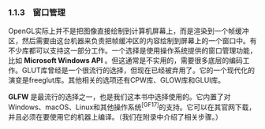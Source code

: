 ### 1.1.3　窗口管理

OpenGL实际上并不是把图像直接绘制到计算机屏幕上，而是渲染到一个帧缓冲区，然后需要由这台机器来负责把帧缓冲区的内容绘制到屏幕上的一个窗口中。有不少库都可以支持这一部分工作。一个选择是使用操作系统提供的窗口管理功能，比如 **Microsoft Windows API** 。但这通常是不实用的，需要很多底层的编码工作。GLUT库曾经是一个很流行的选择，但现在已经被弃用了。它的一个现代化的演变是freeglut库。其他相关的选项还有CPW库、GLOW库和GLUI库。

**GLFW** 是最流行的选择之一，也是我们这本书中选择使用的。它内置了对Windows、macOS、Linux和其他操作系统<sup class="my_markdown">[GF17]</sup>的支持。它可以在其官网下载，并且必须在要使用它的机器上编译。（我们在附录中介绍了相关步骤。）

